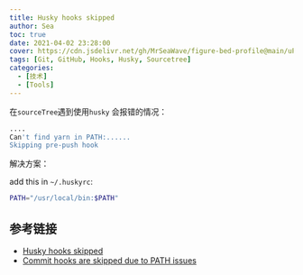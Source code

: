 ```yaml
---
title: Husky hooks skipped
author: Sea
toc: true
date: 2021-04-02 23:28:00
cover: https://cdn.jsdelivr.net/gh/MrSeaWave/figure-bed-profile@main/uPic/2021/VgzPiK_louise-meijer-conc-envmistyhills3.jpg
tags: [Git, GitHub, Hooks, Husky, Sourcetree]
categories:
  - [技术]
  - [Tools]
---
```


在`sourceTree`遇到使用`husky` 会报错的情况：

```bash error
....
Can't find yarn in PATH:......
Skipping pre-push hook
```

<!--more-->

解决方案：

add this in `~/.huskyrc`:

```bash huskyrc
PATH="/usr/local/bin:$PATH"
```

## 参考链接

- [Husky hooks skipped](https://github.com/typicode/husky/issues/639#issuecomment-573281096)
- [Commit hooks are skipped due to PATH issues](https://jira.atlassian.com/browse/SRCTREE-7184)
